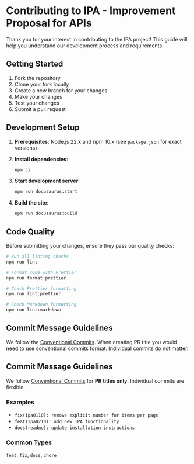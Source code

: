 # Contributing to IPA - Improvement Proposal for APIs

Thank you for your interest in contributing to the IPA project! This guide will
help you understand our development process and requirements.

## Getting Started

1. Fork the repository
2. Clone your fork locally
3. Create a new branch for your changes
4. Make your changes
5. Test your changes
6. Submit a pull request

## Development Setup

1. **Prerequisites**: Node.js 22.x and npm 10.x (see `package.json` for exact
   versions)

2. **Install dependencies**:

   ```bash
   npm ci
   ```

3. **Start development server**:

   ```bash
   npm run docusaurus:start
   ```

4. **Build the site**:
   ```bash
   npm run docusaurus:build
   ```

## Code Quality

Before submitting your changes, ensure they pass our quality checks:

```bash
# Run all linting checks
npm run lint

# Format code with Prettier
npm run format:prettier

# Check Prettier formatting
npm run lint:prettier

# Check Markdown formatting
npm run lint:markdown
```

## Commit Message Guidelines

We follow the [Conventional Commits](https://conventionalcommits.org/). 
When creating PR title you would need to use conventional commits format. 
Individual commits do not matter. 

## Commit Message Guidelines

We follow [Conventional Commits](https://conventionalcommits.org/) for **PR titles only**. Individual commits are flexible.

### Examples
- `fix(ipa0110): remove explicit number for items per page`
- `feat(ipa0210): add new IPA functionality`
- `docs(readme): update installation instructions`

### Common Types
`feat`, `fix`, `docs`, `chore`
